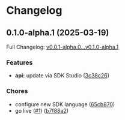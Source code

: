 # Changelog

## 0.1.0-alpha.1 (2025-03-19)

Full Changelog: [v0.0.1-alpha.0...v0.1.0-alpha.1](https://github.com/rsata/giphy-sdk-ts-test/compare/v0.0.1-alpha.0...v0.1.0-alpha.1)

### Features

* **api:** update via SDK Studio ([3c38c26](https://github.com/rsata/giphy-sdk-ts-test/commit/3c38c26b5769046fda77a7844ea99009a97324db))


### Chores

* configure new SDK language ([65cb870](https://github.com/rsata/giphy-sdk-ts-test/commit/65cb8709dc7fe11da04231fbed50694bf6be15a8))
* go live ([#1](https://github.com/rsata/giphy-sdk-ts-test/issues/1)) ([b7f88a2](https://github.com/rsata/giphy-sdk-ts-test/commit/b7f88a23d769b77685f59b89068f06306b392188))
